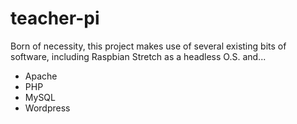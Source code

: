 # teacher-pi

Born of necessity, this project makes use of several existing bits of software, including Raspbian Stretch as a headless O.S. and...
 - Apache
 - PHP
 - MySQL
 - Wordpress
